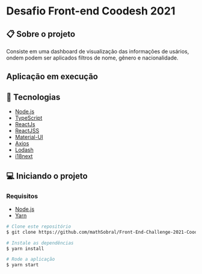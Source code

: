 # Desafio Front-end Coodesh 2021

## 📋 Sobre o projeto

Consiste em uma dashboard de visualização das informações de usários,
ondem podem ser aplicados filtros de nome, gênero e nacionalidade.

## Aplicação em execução

## 🚀 Tecnologias

- [Node.js](https://nodejs.org/en/)
- [TypeScript](https://www.typescriptlang.org/)
- [ReactJs](https://reactjs.org/)
- [ReactJSS](https://cssinjs.org/react-jss/?v=v10.3.0)
- [Material-UI](https://material-ui.com/pt/)
- [Axios](https://github.com/axios/axios)
- [Lodash](https://lodash.com/docs/4.17.15)
- [i18next](https://www.i18next.com/)

## 💻 Iniciando o projeto

### Requisitos

- [Node.js](https://nodejs.org/en/)
- [Yarn](https://classic.yarnpkg.com/)

```bash
# Clone este repositório
$ git clone https://github.com/mathSobral/Front-End-Challenge-2021-Coodesh.git

# Instale as dependências
$ yarn install

# Rode a aplicação
$ yarn start

```
